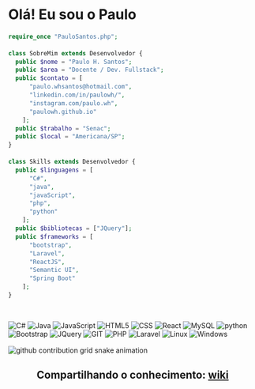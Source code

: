 # Olá! Eu sou o Paulo

```php
require_once "PauloSantos.php";

class SobreMim extends Desenvolvedor {
  public $nome = "Paulo H. Santos";
  public $area = "Docente / Dev. Fullstack";
  public $contato = [
      "paulo.whsantos@hotmail.com",
      "linkedin.com/in/paulowh/",
      "instagram.com/paulo.wh",
      "paulowh.github.io"
    ];
  public $trabalho = "Senac";
  public $local = "Americana/SP";
}

class Skills extends Desenvolvedor {
  public $linguagens = [
      "C#",
      "java",
      "javaScript",
      "php",
      "python"
    ];
  public $bibliotecas = ["JQuery"];
  public $frameworks = [
      "bootstrap",
      "Laravel",
      "ReactJS",
      "Semantic UI",
      "Spring Boot"
    ];
}
```
<!--
<div align="center">
  <a href="https://github.com/paulowh"></a>
  <img height="180em" src="https://github-readme-stats.vercel.app/api?username=paulowh&show_icons=true&theme=algolia&include_all_commits=true&count_private=true"/>
  <img height="180em" src="https://github-readme-stats.vercel.app/api/top-langs/?username=paulowh&layout=compact&langs_count=7&theme=algolia"/>
</div>
-->
<br>
<div style="display: inline_block">

  ![C#](https://img.shields.io/badge/-C%23-333333?style=flat&logo=C%2B%2B&logoColor=00599C)
  ![Java](https://img.shields.io/badge/-Java-333333?style=flat&logo=Java&logoColor=white)
  ![JavaScript](https://img.shields.io/badge/-JavaScript-333333?style=flat&logo=javascript)
  ![HTML5](https://img.shields.io/badge/-HTML5-333333?style=flat&logo=HTML5)
  ![CSS](https://img.shields.io/badge/-CSS-333333?style=flat&logo=CSS3&logoColor=1572B6)
  ![React](https://img.shields.io/badge/-React-333333?style=flat&logo=react)
  ![MySQL](https://img.shields.io/badge/-MySQL-333333?style=flat&logo=mysql)
  ![python](https://img.shields.io/badge/-Python-333333?style=flat&logo=python)
  ![Bootstrap](https://img.shields.io/badge/Bootstrap-333333?style=flat&logo=bootstrap)
  ![JQuery](https://img.shields.io/badge/jquery-333333?style=flat&logo=jquery)
  ![GIT](https://img.shields.io/badge/GIT-333333?style=flat&logo=git)
  ![PHP](https://img.shields.io/badge/PHP-333333?style=flat&logo=php)
  ![Laravel](https://img.shields.io/badge/Laravel-333333?style=flat&logo=Laravel)
  ![Linux](https://img.shields.io/badge/Linux-333333?style=flat&logo=Linux&logoColor=white)
  ![Windows](https://img.shields.io/badge/Windows-333333?style=flat&logo=Windows&logoColor=00599C)

</div>
<picture align="center">
  <source media="(prefers-color-scheme: dark)" srcset="https://raw.githubusercontent.com/paulowh/paulowh/output/github-contribution-grid-snake-dark.svg">
  <source media="(prefers-color-scheme: light)" srcset="https://raw.githubusercontent.com/paulowh/paulowh/output/github-contribution-grid-snake.svg">
  <img align="center" alt="github contribution grid snake animation" src="https://raw.githubusercontent.com/paulowh/paulowh/output/github-contribution-grid-snake.svg">
  
## Compartilhando o conhecimento: [wiki](https://github.com/paulowh/paulowh/wiki)
